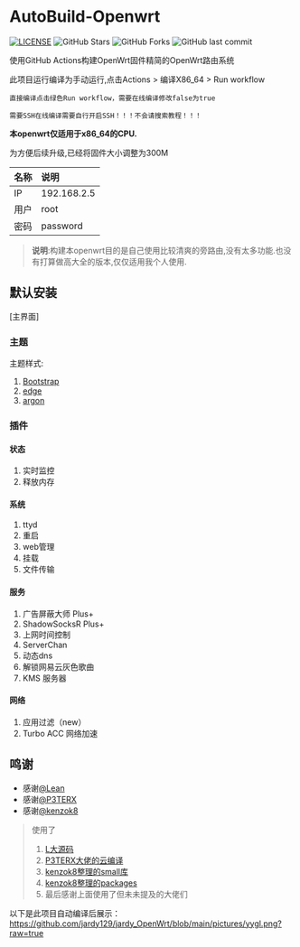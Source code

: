 # AutoBuild-Openwrt

[![LICENSE](https://img.shields.io/github/license/mashape/apistatus.svg?style=flat&logo=github&label=LICENSE)](https://github.com/lunseil/AutoBuild-LEDE/blob/main/LICENSE)
![GitHub Stars](https://img.shields.io/github/stars/lunseil/AutoBuild-LEDE.svg?style=flat&logo=appveyor&label=Stars&logo=github)
![GitHub Forks](https://img.shields.io/github/forks/lunseil/AutoBuild-LEDE.svg?style=flat&logo=appveyor&label=Forks&logo=github)
![GitHub last commit](https://img.shields.io/github/last-commit/lunseil/AutoBuild-LEDE?label=Latest%20Commit&logo=github)

使用GitHub Actions构建OpenWrt固件精简的OpenWrt路由系统



此项目运行编译为手动运行,点击Actions > 编译X86_64 > Run workflow 
 
    直接编译点击绿色Run workflow，需要在线编译修改false为true
    
    需要SSH在线编译需要自行开启SSH！！！不会请搜索教程！！！
    
    
**本openwrt仅适用于x86_64的CPU.**

为方便后续升级,已经将固件大小调整为300M

  |名称 |说明 |
  |:----|:----|
  |IP| 192.168.2.5|
  |用户| root|
  |密码|password|

> **说明**:构建本openwrt目的是自己使用比较清爽的旁路由,没有太多功能.也没有打算做高大全的版本,仅仅适用我个人使用.

## 默认安装

[主界面]

### 主题

主题样式:

  1. [Bootstrap](https://github.com/jardy129/jardy_OpenWrt/blob/main/pictures/Bootstrap.png)
  2. [edge](https://github.com/jardy129/jardy_OpenWrt/blob/main/pictures/edge.png)
  3. [argon](https://github.com/jardy129/jardy_OpenWrt/blob/main/pictures/Material.png)


### 插件

#### 状态
  1. 实时监控
  2. 释放内存

#### 系统
  1. ttyd
  2. 重启
  3. web管理
  4. 挂载
  5. 文件传输
 
#### 服务
  1. 广告屏蔽大师 Plus+
  2. ShadowSocksR Plus+
  3. 上网时间控制
  4. ServerChan
  5. 动态dns
  6. 解锁网易云灰色歌曲 
  7. KMS 服务器
#### 网络
  1. 应用过滤（new）
  2. Turbo ACC 网络加速

## 鸣谢

- 感谢[@Lean ](https://github.com/coolsnowwolf)
- 感谢[@P3TERX](https://github.com/P3TERX)
- 感谢[@kenzok8](https://github.com/kenzok8)

> 使用了
> 
>   1. [L大源码](https://github.com/coolsnowwolf/lede)
>   2. [P3TERX大佬的云编译](https://github.com/P3TERX/Actions-OpenWrt)
>   3. [kenzok8整理的small库](https://github.com/kenzok8/small)
>   4. [kenzok8整理的packages](https://github.com/kenzok8/openwrt-packages)
>   5. 最后感谢上面使用了但未未提及的大佬们



以下是此项目自动编译后展示：
https://github.com/jardy129/jardy_OpenWrt/blob/main/pictures/yygl.png?raw=true

